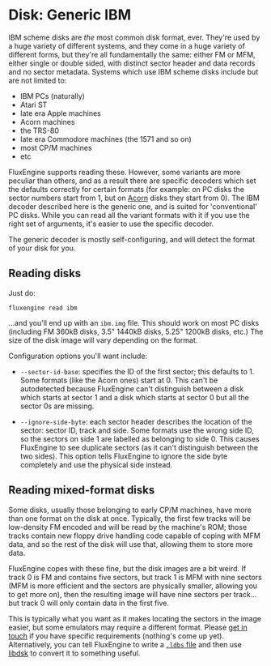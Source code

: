 Disk: Generic IBM
=================

IBM scheme disks are _the_ most common disk format, ever. They're used by a
huge variety of different systems, and they come in a huge variety of different
forms, but they're all fundamentally the same: either FM or MFM, either single
or double sided, with distinct sector header and data records and no sector
metadata. Systems which use IBM scheme disks include but are not limited to:

  - IBM PCs (naturally)
  - Atari ST
  - late era Apple machines
  - Acorn machines
  - the TRS-80
  - late era Commodore machines (the 1571 and so on)
  - most CP/M machines
  - etc

FluxEngine supports reading these. However, some variants are more peculiar
than others, and as a result there are specific decoders which set the defaults
correctly for certain formats (for example: on PC disks the sector numbers
start from 1, but on [Acorn](disk-acorndfs.md) disks they start from 0). The
IBM decoder described here is the generic one, and is suited for 'conventional'
PC disks. While you can read all the variant formats with it if you use the
right set of arguments, it's easier to use the specific decoder.

The generic decoder is mostly self-configuring, and will detect the format of
your disk for you.


Reading disks
-------------

Just do:

    fluxengine read ibm

...and you'll end up with an `ibm.img` file. This should work on most PC disks
(including FM 360kB disks, 3.5" 1440kB disks, 5.25" 1200kB disks, etc.) The size
of the disk image will vary depending on the format.

Configuration options you'll want include:

  - `--sector-id-base`: specifies the ID of the first sector; this defaults
    to 1. Some formats (like the Acorn ones) start at 0. This can't be
	autodetected because FluxEngine can't distinguish between a disk which
	starts at sector 1 and a disk which starts at sector 0 but all the sector
	0s are missing.

  - `--ignore-side-byte`: each sector header describes the location of the
	sector: sector ID, track and side. Some formats use the wrong side ID, so
	the sectors on side 1 are labelled as belonging to side 0. This causes
	FluxEngine to see duplicate sectors (as it can't distinguish between the
	two sides). This option tells FluxEngine to ignore the side byte completely
	and use the physical side instead.


Reading mixed-format disks
--------------------------

Some disks, usually those belonging to early CP/M machines, have more than one
format on the disk at once. Typically, the first few tracks will be low-density
FM encoded and will be read by the machine's ROM; those tracks contain new
floppy drive handling code capable of coping with MFM data, and so the rest of
the disk will use that, allowing them to store more data.

FluxEngine copes with these fine, but the disk images are a bit weird. If track
0 is FM and contains five sectors, but track 1 is MFM with nine sectors (MFM is
more efficient and the sectors are physically smaller, allowing you to get more
on), then the resulting image will have nine sectors per track... but track 0
will only contain data in the first five.

This is typically what you want as it makes locating the sectors in the image
easier, but some emulators may require a different format. Please [get in
touch](https://github.com/davidgiven/fluxengine/issues/new) if you have
specific requirements (nothing's come up yet). Alternatively, you can tell
FluxEngine to write a [`.ldbs`
file](http://www.seasip.info/Unix/LibDsk/ldbs.html) and then use
[libdsk](http://www.seasip.info/Unix/LibDsk/) to convert it to something
useful.

